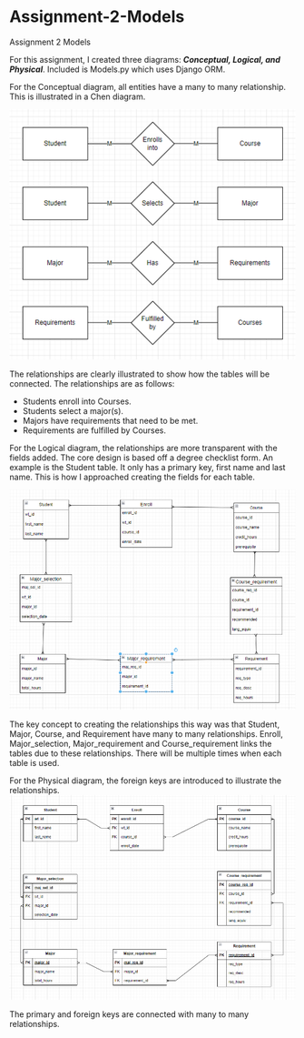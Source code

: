 # Assignment-2-Models
Assignment 2 Models

For this assignment, I created three diagrams: ***Conceptual, Logical, and Physical***. Included is Models.py which uses Django ORM.

For the Conceptual diagram, all entities have a many to many relationship. This is illustrated in a Chen diagram.

![Bradley_Kai_Conceptual_SS.png](https://github.com/BradBKaiBuffs/Assignment-2-Models/blob/main/Bradley_Kai_Conceptual_SS.png)

The relationships are clearly illustrated to show how the tables will be connected. The relationships are as follows:
- Students enroll into Courses.
- Students select a major(s).
- Majors have requirements that need to be met.
- Requirements are fulfilled by Courses.

For the Logical diagram, the relationships are more transparent with the fields added. The core design is based off a degree checklist form. An example is the Student table. It only has a primary key, first name and last name. This is how I approached creating the fields for each table.

![Bradley_Kai_Logical_SS.png](https://github.com/BradBKaiBuffs/Assignment-2-Models/blob/main/Bradley_Kai_Logical_SS.png)

The key concept to creating the relationships this way was that Student, Major, Course, and Requirement have many to many relationships. Enroll, Major_selection, Major_requirement and Course_requirement links the tables due to these relationships. There will be multiple times when each table is used.

For the Physical diagram, the foreign keys are introduced to illustrate the relationships.
![Bradley_Kai_Physical_SS.png](https://github.com/BradBKaiBuffs/Assignment-2-Models/blob/main/Bradley_Kai_Physical_SS.png)

The primary and foreign keys are connected with many to many relationships.  
